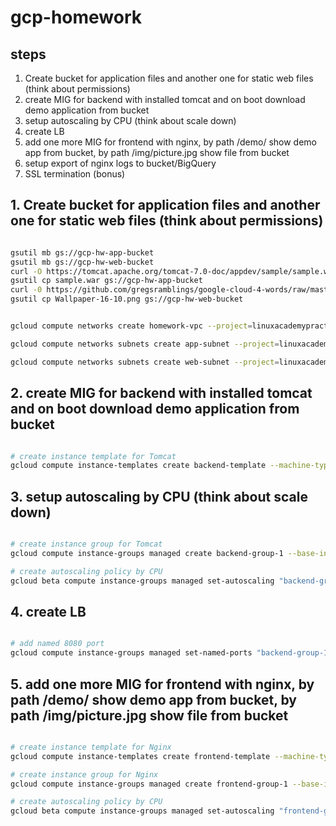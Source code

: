 # gcp-homework

## steps

1. Create bucket for application files and another one for static web files (think about permissions)
2. create MIG for backend with installed tomcat and on boot download demo application from bucket
3. setup autoscaling by CPU (think about scale down)
4. create LB
5. add one more MIG for frontend with nginx, by path /demo/ show demo app from bucket, by path /img/picture.jpg show file from bucket
6. setup export of nginx logs to bucket/BigQuery
7. SSL termination (bonus)

## 1. Create bucket for application files and another one for static web files (think about permissions)

```bash

gsutil mb gs://gcp-hw-app-bucket
gsutil mb gs://gcp-hw-web-bucket
curl -O https://tomcat.apache.org/tomcat-7.0-doc/appdev/sample/sample.war
gsutil cp sample.war gs://gcp-hw-app-bucket
curl -0 https://github.com/gregsramblings/google-cloud-4-words/raw/master/Wallpaper-16-10.png
gsutil cp Wallpaper-16-10.png gs://gcp-hw-web-bucket


gcloud compute networks create homework-vpc --project=linuxacademypractice1 --subnet-mode=custom --mtu=1460 --bgp-routing-mode=regional

gcloud compute networks subnets create app-subnet --project=linuxacademypractice1 --range=10.0.1.0/24 --network=homework-vpc --region=us-central1

gcloud compute networks subnets create web-subnet --project=linuxacademypractice1 --range=10.0.2.0/24 --network=homework-vpc --region=us-central1

```

## 2. create MIG for backend with installed tomcat and on boot download demo application from bucket

```bash

# create instance template for Tomcat
gcloud compute instance-templates create backend-template --machine-type=g1-small  --metadata=startup-script-url=https://storage.googleapis.com/gcp-hwww-app-bucket/tomcat-startup.sh --tags=http-server --boot-disk-size=10GB --boot-disk-type=pd-balanced --boot-disk-device-name=backend-template

```

## 3. setup autoscaling by CPU (think about scale down)

```bash

# create instance group for Tomcat
gcloud compute instance-groups managed create backend-group-1 --base-instance-name=backend-group-1 --template=backend-template --size=1 --zone=us-central1-a

# create autoscaling policy by CPU
gcloud beta compute instance-groups managed set-autoscaling "backend-group-1" --zone "us-central1-a" --cool-down-period "60" --max-num-replicas "4" --min-num-replicas "1" --target-cpu-utilization "0.6" --mode "on"

```

## 4. create LB

```bash

# add named 8080 port
gcloud compute instance-groups managed set-named-ports "backend-group-1" --zone "us-central1-a" --named-ports=tomcat-service:8080

```

## 5. add one more MIG for frontend with nginx, by path /demo/ show demo app from bucket, by path /img/picture.jpg show file from bucket

```bash

# create instance template for Nginx
gcloud compute instance-templates create frontend-template --machine-type=g1-small  --metadata=startup-script-url=https://storage.googleapis.com/gcp-hwww-app-bucket/nginx-startup.sh --tags=http-server --boot-disk-size=10GB --boot-disk-type=pd-balanced --boot-disk-device-name=frontend-template

# create instance group for Nginx
gcloud compute instance-groups managed create frontend-group-1 --base-instance-name=frontend-group-1 --template=frontend-template --size=1 --zone=us-central1-a

# create autoscaling policy by CPU
gcloud beta compute instance-groups managed set-autoscaling "frontend-group-1" --zone "us-central1-a" --cool-down-period "60" --max-num-replicas "4" --min-num-replicas "1" --target-cpu-utilization "0.6" --mode "on"

```
